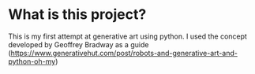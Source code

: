 # What is this project?
This is my first attempt at generative art using python.
I used the concept developed by Geoffrey Bradway as a guide (https://www.generativehut.com/post/robots-and-generative-art-and-python-oh-my)
